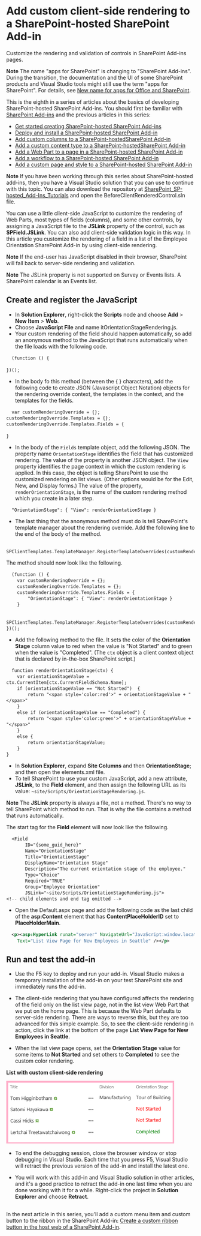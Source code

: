 # Add custom client-side rendering to a SharePoint-hosted SharePoint Add-in
Customize the rendering and validation of controls in SharePoint Add-ins pages.
 
**Note**  The name "apps for SharePoint" is changing to "SharePoint Add-ins". During the transition, the documentation and the UI of some SharePoint products and Visual Studio tools might still use the term "apps for SharePoint". For details, see  [New name for apps for Office and SharePoint](new-name-for-apps-for-sharepoint.md#bk_newname).
 
This is the eighth in a series of articles about the basics of developing SharePoint-hosted SharePoint Add-ins. You should first be familiar with  [SharePoint Add-ins](sharepoint-add-ins.md) and the previous articles in this series:
 
-  [Get started creating SharePoint-hosted SharePoint Add-ins](get-started-creating-sharepoint-hosted-sharepoint-add-ins.md)
-  [Deploy and install a SharePoint-hosted SharePoint Add-in](deploy-and-install-a-sharepoint-hosted-sharepoint-add-in.md)
-  [Add custom columns to a SharePoint-hostedSharePoint Add-in](add-custom-columns-to-a-sharepoint-hostedsharepoint-add-in.md)
-  [Add a custom content type to a SharePoint-hostedSharePoint Add-in](add-a-custom-content-type-to-a-sharepoint-hostedsharepoint-add-in.md)
-  [Add a Web Part to a page in a SharePoint-hosted SharePoint Add-in](add-a-web-part-to-a-page-in-a-sharepoint-hosted-sharepoint-add-in.md)
-  [Add a workflow to a SharePoint-hosted SharePoint Add-in](add-a-workflow-to-a-sharepoint-hosted-sharepoint-add-in.md)
-  [Add a custom page and style to a SharePoint-hosted SharePoint Add-in](add-a-custom-page-and-style-to-a-sharepoint-hosted-sharepoint-add-in.md)

**Note**  If you have been working through this series about SharePoint-hosted add-ins, then you have a Visual Studio solution that you can use to continue with this topic. You can also download the repository at  [SharePoint_SP-hosted_Add-Ins_Tutorials](https://github.com/OfficeDev/SharePoint_SP-hosted_Add-Ins_Tutorials) and open the BeforeClientRenderedControl.sln file.
 
You can use a little client-side JavaScript to customize the rendering of Web Parts, most types of fields (columns), and some other controls, by assigning a JavaScript file to the  **JSLink** property of the control, such as **SPField.JSLink**. You can also add client-side validation logic in this way. In this article you customize the rendering of a field in a list of the Employee Orientation SharePoint Add-in by using client-side rendering.
 
 **Note**  If the end-user has JavaScript disabled in their browser, SharePoint will fall back to server-side rendering and validation.
 
 **Note**  The JSLink property is not supported on Survey or Events lists. A SharePoint calendar is an Events list.
 
## Create and register the JavaScript

- In  **Solution Explorer**, right-click the  **Scripts** node and choose **Add** > **New Item** > **Web**.
- Choose  **JavaScript File** and name itOrientationStageRendering.js.
- Your custom rendering of the field should happen automatically, so add an anonymous method to the JavaScript that runs automatically when the file loads with the following code.

```
  (function () {

})();
```

- In the body fo this method (between the { } characters), add the following code to create JSON (Javascript Object Notation) objects for the rendering override context, the templates in the context, and the templates for the fields.
    
```
  var customRenderingOverride = {};
customRenderingOverride.Templates = {};
customRenderingOverride.Templates.Fields = {

}
```

- In the body of the  `Fields` template object, add the following JSON. The property name `OrientationStage` identifies the field that has customized rendering. The value of the property is another JSON object. The `View` property identifies the page context in which the custom rendering is applied. In this case, the object is telling SharePoint to use the customized rendering on list views. (Other options would be for the Edit, New, and Display forms.) The value of the property, `renderOrientationStage`, is the name of the custom rendering method which you create in a later step.
    
```
  "OrientationStage": { "View": renderOrientationStage }
```

- The last thing that the anonymous method must do is tell SharePoint's template manager about the rendering override. Add the following line to the end of the body of the method.
    
```
  SPClientTemplates.TemplateManager.RegisterTemplateOverrides(customRenderingOverride);
```

   The method should now look like the following.
    
```
  (function () {
    var customRenderingOverride = {};
    customRenderingOverride.Templates = {};
    customRenderingOverride.Templates.Fields = {
        "OrientationStage": { "View": renderOrientationStage }
    }

    SPClientTemplates.TemplateManager.RegisterTemplateOverrides(customRenderingOverride);
})();
```

- Add the following method to the file. It sets the color of the  **Orientation Stage** column value to red when the value is "Not Started" and to green when the value is "Completed". (The `ctx` object is a client context object that is declared by in-the-box SharePoint script.)
    
```
  function renderOrientationStage(ctx) {
    var orientationStageValue = ctx.CurrentItem[ctx.CurrentFieldSchema.Name];
    if (orientationStageValue == "Not Started")  {
        return "<span style='color:red'>" + orientationStageValue + "</span>"
    }
    else if (orientationStageValue == "Completed") {
        return "<span style='color:green'>" + orientationStageValue + "</span>"
    }
    else {
        return orientationStageValue;
    }
}
```

- In  **Solution Explorer**, expand  **Site Columns** and then **OrientationStage**; and then open the elements.xml file. 
- To tell SharePoint to use your custom JavaScript, add a new attribute,  **JSLink**, to the  **Field** element, and then assign the following URL as its value: `~site/Scripts/OrientationStageRendering.js`.
    
**Note**  The  **JSLink** property is always a file, not a method. There's no way to tell SharePoint which method to run. That is why the file contains a method that runs automatically.

The start tag for the  **Field** element will now look like the following.
    
```
  <Field
       ID="{some_guid_here}"
       Name="OrientationStage"
       Title="OrientationStage"
       DisplayName="Orientation Stage"
       Description="The current orientation stage of the employee."
       Type="Choice"
       Required="TRUE"
       Group="Employee Orientation" 
       JSLink="~site/Scripts/OrientationStageRendering.js">
<!-- child elements and end tag omitted -->
```

- Open the Default.aspx page and add the following code as the last child of the  **asp:Content** element that has **ContentPlaceHolderID** set to **PlaceHolderMain**. 
    
```XML
  <p><asp:HyperLink runat="server" NavigateUrl="JavaScript:window.location = _spPageContextInfo.webAbsoluteUrl + '/Lists/NewEmployeesInSeattle/AllItems.aspx';" 
    Text="List View Page for New Employees in Seattle" /></p>

```

## Run and test the add-in

- Use the F5 key to deploy and run your add-in. Visual Studio makes a temporary installation of the add-in on your test SharePoint site and immediately runs the add-in. 
 
- The client-side rendering that you have configured affects the rendering of the field only on the list view page, not in the list view Web Part that we put on the home page. This is because the Web Part defaults to server-side rendering. There are ways to reverse this, but they are too advanced for this simple example. So, to see the client-side rendering in action, click the link at the bottom of the page  **List View Page for New Employees in Seattle**.
 
- When the list view page opens, set the  **Orientation Stage** value for some items to **Not Started** and set others to **Completed** to see the custom color rendering.
    
**List with custom client-side rendering**

![New employees in Seattle list with Orientation Stage values of "Not started" in red and values of "Completed" in green. Other values in black.](../images/dc8e2b7d-1747-4b65-aab4-6fc93c6867d4.PNG)
  
- To end the debugging session, close the browser window or stop debugging in Visual Studio. Each time that you press F5, Visual Studio will retract the previous version of the add-in and install the latest one.
    
- You will work with this add-in and Visual Studio solution in other articles, and it's a good practice to retract the add-in one last time when you are done working with it for a while. Right-click the project in  **Solution Explorer** and choose **Retract**.

## 
<a name="Nextsteps"> </a>

In the next article in this series, you'll add a custom menu item and custom button to the ribbon in the SharePoint Add-in:  [Create a custom ribbon button in the host web of a SharePoint Add-in](create-a-custom-ribbon-button-in-the-host-web-of-a-sharepoint-add-in.md).
 
